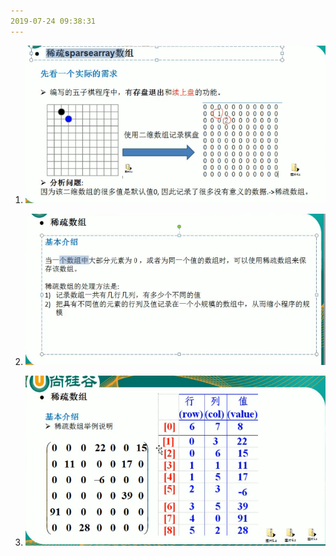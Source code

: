 ```yaml
---
2019-07-24 09:38:31
---
```


1. ![1563932574756](数据结构图解/1563932574756.png)

2. ![1563933143241](数据结构图解/1563933143241.png)

3. ![1563933238831](数据结构图解/1563933238831.png)

